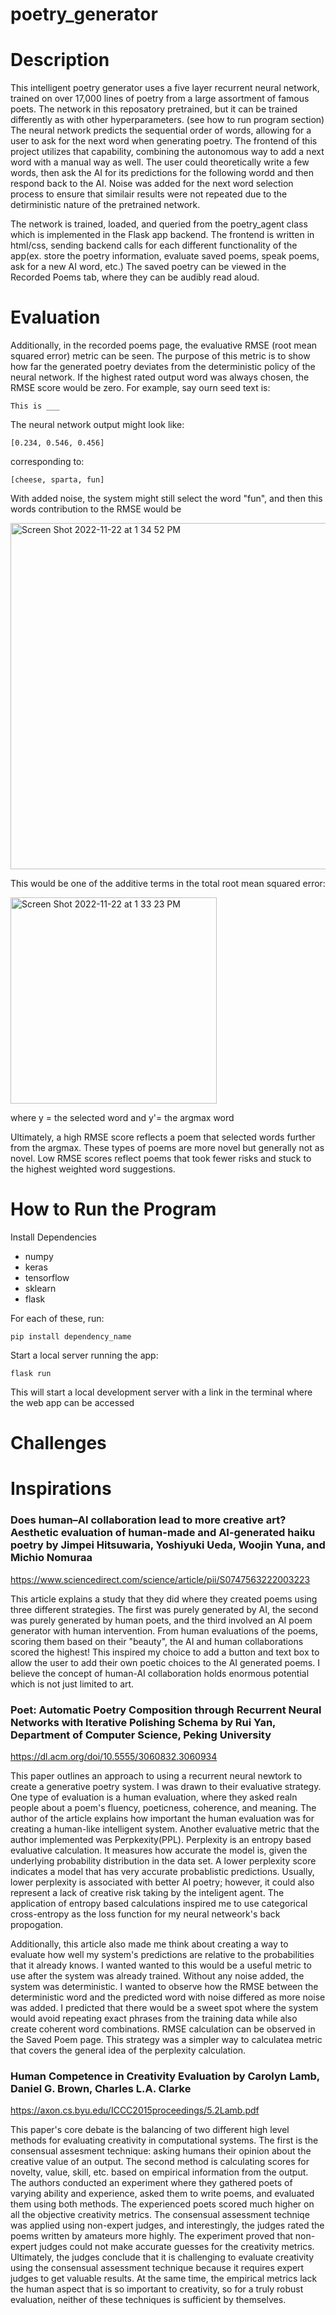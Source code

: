 # poetry_generator

# Description

This intelligent poetry generator uses a five layer recurrent neural network,
trained on over 17,000 lines of poetry from a large assortment of famous poets.
The network in this reposatory pretrained, but it can be trained differently as
with other hyperparameters. (see how to run program section)
The neural network predicts the sequential order of words, allowing for
a user to ask for the next word when generating poetry. The frontend of this
project utilizes that capability, combining the autonomous way to add a next
word with a manual way as well. The user could theoretically write a few words,
then ask the AI for its predictions for the following wordd and then respond
back to the AI. Noise was added for the next word selection process to ensure
that similair results were not repeated due to the detirministic nature of the
pretrained network.

The network is trained, loaded, and queried from the poetry_agent class which
is implemented in the Flask app backend. The frontend is written in html/css,
sending backend calls for each different functionality of the app(ex. store the
poetry information, evaluate saved poems, speak poems, ask for a new AI word,
etc.) The saved poetry can be viewed in the Recorded Poems tab, where they can be
audibly read aloud. 

# Evaluation

Additionally, in the recorded poems page, the evaluative RMSE
(root mean squared error) metric can be seen. The purpose of this metric is to
show how far the generated poetry deviates from the deterministic policy of
the neural network. If the highest rated output word was always chosen, the
RMSE score would be zero. For example, say ourn seed text is:

```
This is ___
```

The neural network output might look like:

```
[0.234, 0.546, 0.456]
```

corresponding to:

```
[cheese, sparta, fun]
```

With added noise, the system might still select the word "fun", and then this
words contribution to the RMSE would be

<img width="554" alt="Screen Shot 2022-11-22 at 1 34 52 PM" src="https://user-images.githubusercontent.com/61434761/203394281-8d053952-c046-41a3-8c38-a4fd43161576.png">

This would be one of the additive terms in the total root mean squared error:

<img width="330" alt="Screen Shot 2022-11-22 at 1 33 23 PM" src="https://user-images.githubusercontent.com/61434761/203393943-3598b626-73da-4ce5-8661-27ac6712e42d.png">

where y = the selected word and y'= the argmax word

Ultimately, a high RMSE score reflects a poem that selected words further from the argmax. These types
of poems are more novel but generally not as novel. Low RMSE scores reflect poems that took fewer
risks and stuck to the highest weighted word suggestions.

# How to Run the Program

Install Dependencies

* numpy
* keras
* tensorflow
* sklearn
* flask

For each of these, run:

```
pip install dependency_name
```

Start a local server running the app:
```
flask run
```
This will start a local development server with a link in the terminal where the web app can be accessed

# Challenges

# Inspirations

### Does human–AI collaboration lead to more creative art? Aesthetic evaluation of human-made and AI-generated haiku poetry by Jimpei Hitsuwaria, Yoshiyuki Ueda, Woojin Yuna, and Michio Nomuraa

https://www.sciencedirect.com/science/article/pii/S0747563222003223

This article explains a study that they did where they created poems using three
different strategies. The first was purely generated by AI, the second was purely
generated by human poets, and the third involved an AI poem generator with human intervention.
From human evaluations of the poems, scoring them based on their "beauty", the
AI and human collaborations scored the highest! This inspired my choice to add
a button and text box to allow the user to add their own poetic choices to the
AI generated poems. I believe the concept of human-AI collaboration holds enormous
potential which is not just limited to art.

### Poet: Automatic Poetry Composition through Recurrent Neural Networks with Iterative Polishing Schema by Rui Yan, Department of Computer Science, Peking University

https://dl.acm.org/doi/10.5555/3060832.3060934

This paper outlines an approach to using a recurrent neural newtork to create a
generative poetry system. I was drawn to their evaluative strategy. One type
of evaluation is a human evaluation, where they asked realn people about a
poem's fluency, poeticness, coherence, and meaning. The author of the article
explains how important the human evaluation was for creating a human-like
intelligent system. Another evaluative metric that the author implemented was
Perpkexity(PPL). Perplexity is an entropy based evaluative calculation. It
measures how accurate the model is, given the underlying probability
distribution in the data set. A lower perplexity score indicates a model that
has very accurate probablistic predictions. Usually, lower perplexity is
associated with better AI poetry; however, it could also represent a lack of
creative risk taking by the inteligent agent. The application of entropy based
calculations inspired me to use categorical cross-entropy as the loss function
for my neural netweork's back propogation. 

Additionally, this article also made me think about creating a way to evaluate
how well my system's predictions are relative to the probabilities that it
already knows. I wanted wanted to this would be a useful metric to use after
the system was already trained. Without any noise added, the system was
deterministic. I wanted to observe how the RMSE between the deterministic word
and the predicted word with noise differed as more noise was added. I predicted
that there would be a sweet spot where the system would avoid repeating exact
phrases from the training data while also create coherent word combinations.
RMSE calculation can be observed in the Saved Poem page. This strategy was
a simpler way to calculatea metric that covers the general idea of the perplexity
calculation.

### Human Competence in Creativity Evaluation by Carolyn Lamb, Daniel G. Brown, Charles L.A. Clarke

https://axon.cs.byu.edu/ICCC2015proceedings/5.2Lamb.pdf

This paper's core debate is the balancing of two different high level methods
for evaluating creativity in computational systems. The first is the consensual
assesment technique: asking humans their opinion about the creative value of an
output. The second method is calculating scores for novelty, value, skill, etc.
based on empirical information from the output. The authors conducted an
experiment where they gathered poets of varying ability and experience, asked
them to write poems, and evaluated them using both methods. The experienced
poets scored much higher on all the objective creativity metrics. The consensual
assessment techniqe was applied using non-expert judges, and interestingly,
the judges rated the poems written by amateurs more highly. The experiment
proved that non-expert judges could not make accurate guesses for the creativity
metrics. Ultimately, the judges conclude that it is challenging to evaluate
creativity using the consensual assessment technique because it requires
expert judges to get valuable results. At the same time, the empirical metrics
lack the human aspect that is so important to creativity, so for a truly robust
evaluation, neither of these techniques is sufficient by themselves.
